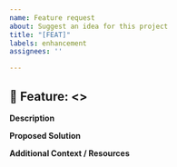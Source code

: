 ```yaml
---
name: Feature request
about: Suggest an idea for this project
title: "[FEAT]"
labels: enhancement
assignees: ''

---
```


## 🚀 Feature: <>

**Description**
<!-- A clear and concise description of the feature and the problem it solves. -->

**Proposed Solution**
<!-- Describe the solution you'd like. -->

**Additional Context / Resources**
<!-- Add any other context or screenshots about the feature request here. -->
